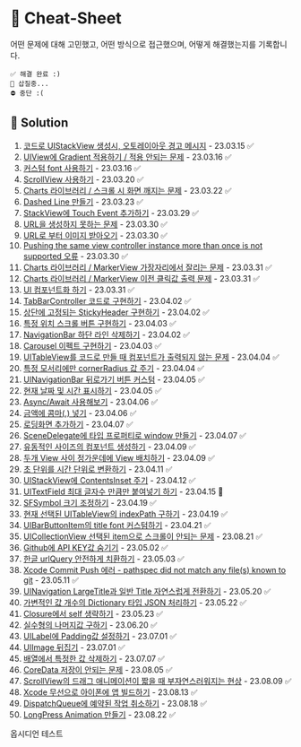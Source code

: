 # 🔖 Cheat-Sheet   
어떤 문제에 대해 고민했고, 어떤 방식으로 접근했으며, 어떻게 해결했는지를 기록합니다.
~~~
✅ 해결 완료 :)
🚧 삽질중...
⛔️ 중단 :(
~~~
 
## 💎 Solution
1. [코드로 UIStackView 생성시, 오토레이아웃 경고 메시지](1.md)  - 23.03.15 ✅
2. [UIView에 Gradient 적용하기 / 적용 안되는 문제](2.md) - 23.03.16 ✅
3. [커스텀 font 사용하기](3.md) - 23.03.16 ✅
4. [ScrollView 사용하기](4.md) - 23.03.20 ✅
5. [Charts 라이브러리 / 스크롤 시 화면 깨지는 문제](5.md) - 23.03.22 ✅
6. [Dashed Line 만들기](6.md) - 23.03.23 ✅
7. [StackView에 Touch Event 추가하기](7.md) - 23.03.29 ✅
8. [URL을 생성하지 못하는 문제](8.md) - 23.03.30 ✅
9. [URL로 부터 이미지 받아오기](9.md) - 23.03.30 ✅
10. [Pushing the same view controller instance more than once is not supported 오류](10.md) - 23.03.30 ✅
11. [Charts 라이브러리 / MarkerView 가장자리에서 잘리는 문제](11.md) - 23.03.31 ✅ 
12. [Charts 라이브러리 / MarkerView 이전 클릭값 출력 문제](12.md) - 23.03.31 ✅
13. [UI 컴포넌트화 하기](13.md) - 23.03.31 ✅
14. [TabBarController 코드로 구현하기](14.md) - 23.04.02 ✅
15. [상단에 고정되는 StickyHeader 구현하기](15.md) - 23.04.02 ✅
16. [특정 위치 스크롤 버튼 구현하기](16.md) - 23.04.03 ✅
17. [NavigationBar 하단 라인 삭제하기](17.md) - 23.04.02 ✅
18. [Carousel 이펙트 구현하기](18.md) - 23.04.03 ✅
19. [UITableView를 코드로 만들 때 컴포넌트가 출력되지 않는 문제](19.md) - 23.04.04 ✅
20. [특정 모서리에만 cornerRadius 값 주기](20.md) - 23.04.04 ✅
21. [UINavigationBar 뒤로가기 버튼 커스텀](21.md) - 23.04.05 ✅
22. [현재 날짜 및 시간 표시하기](22.md) - 23.04.05 ✅
23. [Async/Await 사용해보기](23.md) - 23.04.06 ✅
24. [금액에 콤마(,) 넣기](24.md) - 23.04.06 ✅
25. [로딩화면 추가하기](25.md) - 23.04.07 ✅
26. [SceneDelegate에 타입 프로퍼티로 window 만들기](26.md) - 23.04.07 ✅
27. [유동적인 사이즈의 컴포넌트 생성하기](27.md) - 23.04.09 ✅
28. [두개 View 사이 정가운데에 View 배치하기](28.md) - 23.04.09 ✅
29. [초 단위를 시간 단위로 변환하기](29.md) - 23.04.11 ✅ 
30. [UIStackView에 ContentsInset 주기](30.md) - 23.04.12 ✅
31. [UITextField 최대 글자수 만큼만 붙여넣기 하기](31.md) - 23.04.15 🚧
32. [SFSymbol 크기 조정하기](32.md) - 23.04.19 ✅
33. [현재 선택된 UITableView의 indexPath 구하기](33.md) - 23.04.19 ✅
34. [UIBarButtonItem의 title font 커스텀하기](34.md) - 23.04.21 ✅
35. [UICollectionView 선택된 item으로 스크롤이 안되는 문제](35.md) - 23.08.21 ✅
36. [Github에 API KEY값 숨기기](36.md) - 23.05.02 ✅
37. [한글 urlQuery 안전하게 치환하기](37.md) - 23.05.03 ✅
38. [Xcode Commit Push 에러 - pathspec did not match any file(s) known to git](38.md) - 23.05.11 ✅
39. [UINavigation LargeTitle과 일반 Title 자연스럽게 전환하기](39.md) - 23.05.20 ✅
40. [가변적인 값 개수의 Dictionary 타입 JSON 처리하기](40.md) - 23.05.22 ✅
41. [Closure에서 self 생략하기](41.md) - 23.05.23 ✅
42. [실수형의 나머지값 구하기](42.md) - 23.06.20 ✅
43. [UILabel에 Padding값 설정하기](43.md) - 23.07.01 ✅
44. [UIImage 뒤집기](44.md) - 23.07.01 ✅
45. [배열에서 특정한 값 삭제하기](45.md) - 23.07.07 ✅
46. [CoreData 저장이 안되는 문제](46.md) - 23.08.05 ✅
47. [ScrollView의 드래그 애니메이션이 짧을 때 부자연스러워지는 현상](47.md) - 23.08.09 ✅
48. [Xcode 무선으로 아이폰에 앱 빌드하기](48.md) - 23.08.13 ✅
49. [DispatchQueue에 예약된 작업 취소하기](49.md) - 23.08.18 ✅
50. [LongPress Animation 만들기](50.md) - 23.08.22 ✅

옵시디언 테스트